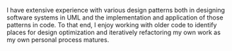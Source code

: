 I have extensive experience with various design patterns both in designing software
systems in UML and the implementation and application of those patterns in code. 
To that end, I enjoy working with older code to identify places for design optimization
and iteratively refactoring my own work as my own personal process matures.